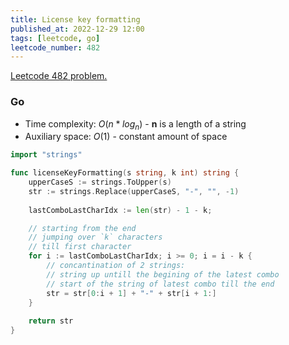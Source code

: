 ```yaml
---
title: License key formatting
published_at: 2022-12-29 12:00
tags: [leetcode, go]
leetcode_number: 482
---
```


[Leetcode 482 problem.](https://leetcode.com/problems/license-key-formatting/)

### Go

- Time complexity: $O(n * log_n)$ - **n** is a length of a string
- Auxiliary space: $O(1)$ - constant amount of space

```go
import "strings"

func licenseKeyFormatting(s string, k int) string {
    upperCaseS := strings.ToUpper(s)   
    str := strings.Replace(upperCaseS, "-", "", -1)
    
    lastComboLastCharIdx := len(str) - 1 - k;

    // starting from the end
    // jumping over `k` characters
    // till first character
    for i := lastComboLastCharIdx; i >= 0; i = i - k {
        // concantination of 2 strings:
        // string up untill the begining of the latest combo
        // start of the string of latest combo till the end
        str = str[0:i + 1] + "-" + str[i + 1:]
    }
    
    return str
}
```
